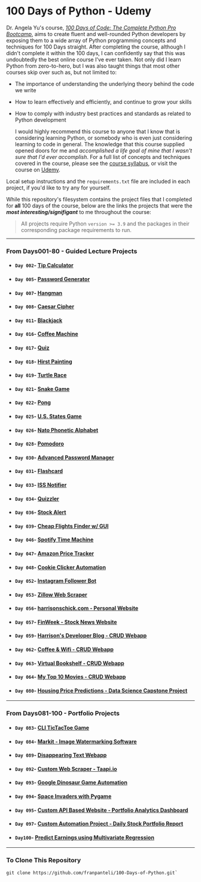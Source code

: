  # 100 Days of Python - Udemy

Dr. Angela Yu's course, [_100 Days of Code: The Complete Python Pro Bootcamp_](https://www.udemy.com/course/100-Days-of-code/), aims to create fluent and well-rounded Python developers by exposing them to a wide array of Python programming concepts and techniques for 100 Days straight. After completing the course, although I didn't complete it within the 100 days, I can confidently say that this was undoubtedly the best online course I've ever taken. Not only did I learn Python from zero-to-hero, but I was also taught things that most other courses skip over such as, but not limited to:
* The importance of understanding the underlying theory behind the code we write
* How to learn effectively and efficiently, and continue to grow your skills
* How to comply with industry best practices and standards as related to Python development

    I would highly recommend this course to anyone that I know that is considering learning Python, or somebody who is even just considering learning to code in general. The knowledge that this course supplied opened doors for me and _accomplished a life goal of mine that I wasn't sure that I'd ever accomplish_. For a full list of concepts and techniques covered in the course, please see the [course syllabus](./syllabus.pdf), or visit the course on [Udemy](https://www.udemy.com/course/100-Days-of-code/).

Local setup instructions and the `requirements.txt` file are included in each project, if you'd like to try any for yourself. 

While this repository's filesystem contains the project files that I completed for **all** 100 days of the course, below are the links the projects that were the **_most interesting/signifigant_** to me throughout the course:

> All projects require Python `version >= 3.9` and the packages in their corresponding package requirements to run.
___

### From **Days001-80** - Guided Lecture Projects
- #### `Day 002`- [Tip Calculator](./Days%20001-005/Day_002/)
- #### `Day 005`- [Password Generator](./Days%20001-005/Day_005/)
- #### `Day 007`- [Hangman](./Days%20006-010/Day_007/)
- #### `Day 008`- [Caesar Cipher](./Days%20006-010/Day_008/)
- #### `Day 011`- [Blackjack](./Days%20011-015/Day_011/)
- #### `Day 016`- [Coffee Machine](./Days%20016-020/Day_016/)
- #### `Day 017`- [Quiz](./Days%20016-020/Day_017/)
- #### `Day 018`- [Hirst Painting](./Days%20016-020/Day_018/)
- #### `Day 019`- [Turtle Race](./Days%20016-020/Day_019/)
- #### `Day 021`- [Snake Game](./Days%20021-025/Day_021/)
- #### `Day 022`- [Pong](./Days%20021-025/Day_022/)
- #### `Day 025`- [U.S. States Game](./Days%20021-025/Day_025/)
- #### `Day 026`- [Nato Phonetic Alphabet](./Days%20026-030/Day_026/)
- #### `Day 028`- [Pomodoro](./Days%20026-030/Day_028/)
- #### `Day 030`- [Advanced Password Manager](./Days%20026-030/Day_030/)
- #### `Day 031`- [Flashcard](./Days%20031-035/Day_031/)
- #### `Day 033`- [ISS Notifier](./Days%20031-035/Day_033/)
- #### `Day 034`- [Quizzler](./Days%20031-035/Day_034/)
- #### `Day 036`- [Stock Alert](./Days%20036-040/Day_036/)
- #### `Day 039`- [Cheap Flights Finder w/ GUI](./Days%20036-040/Day_039/)
- #### `Day 046`- [Spotify Time Machine](./Days%20041-046/Day_046/)
- #### `Day 047`- [Amazon Price Tracker](./Days%20047-050/Day_047/)
- #### `Day 048`- [Cookie Clicker Automation](./Days%20047-050/Day_048/)
- #### `Day 052`- [Instagram Follower Bot](./Days%20051-055/Day_052/)
- #### `Day 053`- [Zillow Web Scraper](./Days%20051-055/Day_053/)
- #### `Day 056`- [harrisonschick.com - Personal Website](./Days%20056-060/Day_056/)
- #### `Day 057`- [FinWeek - Stock News Website](./Days%20056-060/Day_057/)
- #### `Day 059`- [Harrison's Developer Blog - CRUD Webapp](./Days%20056-060/Day_059/)
- #### `Day 062`- [Coffee & Wifi - CRUD Webapp](./Days%20061-065/Day_062/)
- #### `Day 063`- [Virtual Bookshelf - CRUD Webapp](./Days%20061-065/Day_063/)
- #### `Day 064`- [My Top 10 Movies - CRUD Webapp](./Days%20061-065/Day_064/)
- #### `Day 080`- [Housing Price Predictions - Data Science Capstone Project](./Days%20076-080/Day_080/)

___

### From **Days081-100** - Portfolio Projects
- #### `Day 083`- [CLI TicTacToe Game](./Days%20081-085/Day_083/)
- #### `Day 084`- [Markit - Image Watermarking Software](./Days%20081-085/Day_084/)
- #### `Day 089`- [Disappearing Text Webapp](./Days%20086-090/Day_089/)
- #### `Day 092`- [Custom Web Scraper - Taapi.io](./Days%20091-095/Day_092/)
- #### `Day 093`- [Google Dinosaur Game Automation](./Days%20091-095/Day_093/)
- #### `Day 094`- [Space Invaders with Pygame](./Days%20091-095/Day_094/)
- #### `Day 095`- [Custom API Based Website - Portfolio Analytics Dashboard](./Days%20091-095/Day_095/)
- #### `Day 097`- [Custom Automation Project - Daily Stock Portfolio Report](./Days%20096-100/Day_097/)
- #### `Day100`- [Predict Earnings using Multivariate Regression](./Days%20096-100/Day_100/)
___
### To Clone This Repository 
```
git clone https://github.com/franpanteli/100-Days-of-Python.git`